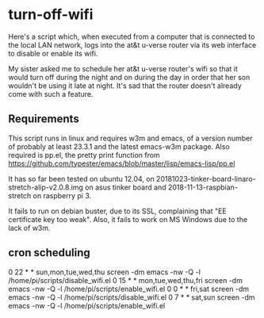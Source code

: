 # turn-off-wifi
Here's a script which, when executed from a computer that is connected to the local LAN network, logs into the at&t u-verse router via its web interface to disable or enable its wifi. 

My sister asked me to schedule her at&t u-verse router's wifi so that it would turn off during the night and on during the day in order that her son wouldn't be using it late at night.  It's sad that the router doesn't already come with such a feature.



## Requirements
This script runs in linux and requires w3m and emacs, of a version number of probably at least 23.3.1 and the latest emacs-w3m package.
Also required is pp.el, the pretty print function from https://github.com/typester/emacs/blob/master/lisp/emacs-lisp/pp.el

It has so far been tested on ubuntu 12.04, on 20181023-tinker-board-linaro-stretch-alip-v2.0.8.img on asus tinker board and 2018-11-13-raspbian-stretch on raspberry pi 3. 

It fails to run on debian buster, due to its SSL, complaining that "EE certificate key too weak".  Also, it fails to work on MS Windows due to the lack of w3m.

## cron scheduling

0 22 * * sun,mon,tue,wed,thu screen -dm emacs -nw -Q -l /home/pi/scripts/disable_wifi.el
0 15 * * mon,tue,wed,thu,fri screen -dm emacs -nw -Q -l /home/pi/scripts/enable_wifi.el
0 0 * * fri,sat screen -dm emacs -nw -Q -l /home/pi/scripts/disable_wifi.el
0 7 * * sat,sun screen -dm emacs -nw -Q -l /home/pi/scripts/enable_wifi.el





